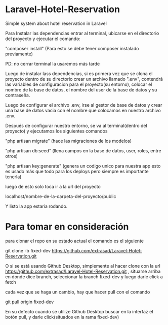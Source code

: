 # Laravel-Hotel-Reservation
Simple system about hotel reservation in Laravel

Para Instalar las dependencias entrar al terminal, ubicarse en el directorio del proyecto y
ejecutar el comando:

"composer install" (Para esto se debe tener composer instalado previamente)

PD: no cerrar terminal la usaremos más tarde

Luego de instalar lass dependencias, si es primera vez que se clona el proyecto dentro de su directorio crear un archivo llamado ".env", contendrá las variables de configuracion para el proyecto(su entorno), colocar el nombre de la base de datos, el nombre del user de la base de datos y su contraseña.

Luego de configurar el archivo .env, irse al gestor de base de datos y crear una base de datos vacia con el nombre que colocamos en nuestro archivo .env.

Después de configurar nuestro entorno, se va al terminal(dentro del proyecto) y ejecutamos los siguientes comandos

"php artisan migrate" (hace las migraciones de los modelos)

"php artisan db:seed" (llena campos en la base de datos, user, roles, entre otros)

"php artisan key:generate" (genera un codigo unico para nuestra app esto es usado más que todo para los deploys pero siempre es importante tenerla)

luego de esto solo toca ir a la url del proyecto

localhost/nombre-de-la-carpeta-del-proyecto/public

Y listo la app estaría rodando.


# Para tomar en consideración

para clonar el repo en su estado actual el comando es el siguiente


git clone -b fixed-dev https://github.com/extrasad/Laravel-Hotel-Reservation.git

O si se está usando Github Desktop, simplemente al hacer clone con la url https://github.com/extrasad/Laravel-Hotel-Reservation.git , 
situarse arriba en donde dice branch, seleccionar la branch fixed-dev y luego darle click a fetch

cada vez que se haga un cambio, hay que hacer pull con el comando

git pull origin fixed-dev

En su defecto cuando se utilize Github Desktop buscar en la interfaz el botón pull, y darle click(situados en la rama fixed-dev)
